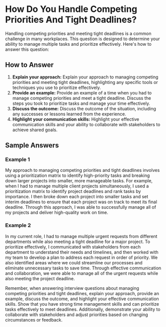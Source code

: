 How Do You Handle Competing Priorities And Tight Deadlines?
================================================================================

Handling competing priorities and meeting tight deadlines is a common challenge in many workplaces. This question is designed to determine your ability to manage multiple tasks and prioritize effectively. Here's how to answer this question:

How to Answer
-------------

1. **Explain your approach:** Explain your approach to managing competing priorities and meeting tight deadlines, highlighting any specific tools or techniques you use to prioritize effectively.
2. **Provide an example:** Provide an example of a time when you had to manage competing priorities and meet a tight deadline. Discuss the steps you took to prioritize tasks and manage your time effectively.
3. **Discuss the outcome:** Discuss the outcome of the situation, including any successes or lessons learned from the experience.
4. **Highlight your communication skills:** Highlight your effective communication skills and your ability to collaborate with stakeholders to achieve shared goals.

Sample Answers
--------------

### Example 1

My approach to managing competing priorities and tight deadlines involves using a prioritization matrix to identify high-priority tasks and breaking down larger projects into smaller, more manageable tasks. For example, when I had to manage multiple client projects simultaneously, I used a prioritization matrix to identify project deadlines and rank tasks by importance. I then broke down each project into smaller tasks and set interim deadlines to ensure that each project was on track to meet its final deadline. Through this approach, I was able to successfully manage all of my projects and deliver high-quality work on time.

### Example 2

In my current role, I had to manage multiple urgent requests from different departments while also meeting a tight deadline for a major project. To prioritize effectively, I communicated with stakeholders from each department to understand their needs and timelines, and then worked with my team to develop a plan to address each request in order of priority. We also identified areas where we could streamline our processes and eliminate unnecessary tasks to save time. Through effective communication and collaboration, we were able to manage all of the urgent requests while also meeting the project deadline.

Remember, when answering interview questions about managing competing priorities and tight deadlines, explain your approach, provide an example, discuss the outcome, and highlight your effective communication skills. Show that you have strong time management skills and can prioritize tasks effectively to meet deadlines. Additionally, demonstrate your ability to collaborate with stakeholders and adjust priorities based on changing circumstances or feedback.
